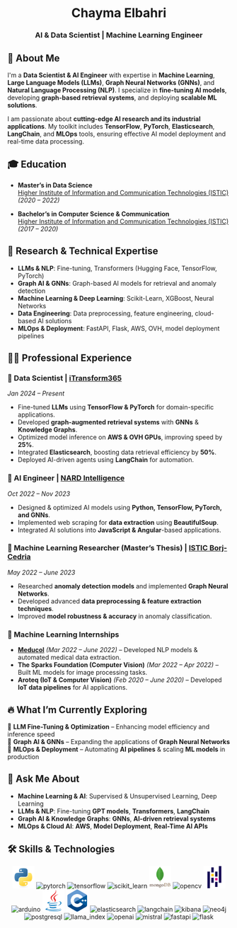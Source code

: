 <h1 align="center">Chayma Elbahri</h1>
<h3 align="center">AI & Data Scientist | Machine Learning Engineer </h3>


## 🚀 About Me  
I'm a **Data Scientist & AI Engineer** with expertise in **Machine Learning**, **Large Language Models (LLMs)**, **Graph Neural Networks (GNNs)**, and **Natural Language Processing (NLP)**. I specialize in **fine-tuning AI models**, developing **graph-based retrieval systems**, and deploying **scalable ML solutions**.  

I am passionate about **cutting-edge AI research and its industrial applications**. My toolkit includes **TensorFlow**, **PyTorch**, **Elasticsearch**, **LangChain**, and **MLOps** tools, ensuring effective AI model deployment and real-time data processing.


## 🎓 Education  

- **Master’s in Data Science**  
  [Higher Institute of Information and Communication Technologies (ISTIC)](http://www.istic.rnu.tn/fr/)  
  *(2020 – 2022)*

- **Bachelor’s in Computer Science & Communication**  
  [Higher Institute of Information and Communication Technologies (ISTIC)](http://www.istic.rnu.tn/fr/)  
  *(2017 – 2020)*



## 🔬 Research & Technical Expertise  

- **LLMs & NLP**: Fine-tuning, Transformers (Hugging Face, TensorFlow, PyTorch)  
- **Graph AI & GNNs**: Graph-based AI models for retrieval and anomaly detection  
- **Machine Learning & Deep Learning**: Scikit-Learn, XGBoost, Neural Networks  
- **Data Engineering**: Data preprocessing, feature engineering, cloud-based AI solutions  
- **MLOps & Deployment**: FastAPI, Flask, AWS, OVH, model deployment pipelines



## 👨‍💻 Professional Experience  

### **🔹 Data Scientist | [iTransform365](https://itransform365.com/)**  
*Jan 2024 – Present*  
- Fine-tuned **LLMs** using **TensorFlow & PyTorch** for domain-specific applications.  
- Developed **graph-augmented retrieval systems** with **GNNs** & **Knowledge Graphs**.  
- Optimized model inference on **AWS & OVH GPUs**, improving speed by **25%**.  
- Integrated **Elasticsearch**, boosting data retrieval efficiency by **50%**.  
- Deployed AI-driven agents using **LangChain** for automation.  

### **🔹 AI Engineer | [NARD Intelligence](https://www.nard-intelligence.net/)**  
*Oct 2022 – Nov 2023*  
- Designed & optimized AI models using **Python, TensorFlow, PyTorch, and GNNs**.  
- Implemented web scraping for **data extraction** using **BeautifulSoup**.  
- Integrated AI solutions into **JavaScript & Angular**-based applications.  

### **🔹 Machine Learning Researcher (Master’s Thesis) | [ISTIC Borj-Cedria](http://www.istic.rnu.tn/fr/)**  
*May 2022 – June 2023*  
- Researched **anomaly detection models** and implemented **Graph Neural Networks**.  
- Developed advanced **data preprocessing & feature extraction techniques**.  
- Improved **model robustness & accuracy** in anomaly classification.  

### **🔹 Machine Learning Internships**  
- **[Meducol](https://watch.meducol.com/)** *(Mar 2022 – June 2022)* – Developed NLP models & automated medical data extraction.  
- **The Sparks Foundation (Computer Vision)** *(Mar 2022 – Apr 2022)* – Built ML models for image processing tasks.  
- **Aroteq (IoT & Computer Vision)** *(Feb 2020 – June 2020)* – Developed **IoT data pipelines** for AI applications.



## 🔥 What I’m Currently Exploring  

🚀 **LLM Fine-Tuning & Optimization** – Enhancing model efficiency and inference speed  
🚀 **Graph AI & GNNs** – Expanding the applications of **Graph Neural Networks**  
🚀 **MLOps & Deployment** – Automating **AI pipelines** & scaling **ML models** in production  



## 💬 Ask Me About  

- **Machine Learning & AI**: Supervised & Unsupervised Learning, Deep Learning  
- **LLMs & NLP**: Fine-tuning **GPT models**, **Transformers**, **LangChain**  
- **Graph AI & Knowledge Graphs**: **GNNs**, **AI-driven retrieval systems**  
- **MLOps & Cloud AI**: **AWS**, **Model Deployment**, **Real-Time AI APIs**  


## 🛠️ Skills & Technologies  
<p align="center">
  <img src="https://raw.githubusercontent.com/devicons/devicon/master/icons/python/python-original.svg" alt="python" width="50" height="50" />
  <img src="https://www.vectorlogo.zone/logos/pytorch/pytorch-icon.svg" alt="pytorch" width="50" height="50" />
  <img src="https://www.vectorlogo.zone/logos/tensorflow/tensorflow-icon.svg" alt="tensorflow" width="50" height="50" />
  <img src="https://upload.wikimedia.org/wikipedia/commons/0/05/Scikit_learn_logo_small.svg" alt="scikit_learn" width="50" height="50" />
  <img src="https://raw.githubusercontent.com/devicons/devicon/master/icons/mongodb/mongodb-original-wordmark.svg" alt="mongodb" width="50" height="50" />
  <img src="https://www.vectorlogo.zone/logos/opencv/opencv-icon.svg" alt="opencv" width="50" height="50" />
  <img src="https://raw.githubusercontent.com/devicons/devicon/2ae2a900d2f041da66e950e4d48052658d850630/icons/pandas/pandas-original.svg" alt="pandas" width="50" height="50" />
  <img src="https://cdn.worldvectorlogo.com/logos/arduino-1.svg" alt="arduino" width="50" height="50" />
  <img src="https://raw.githubusercontent.com/devicons/devicon/master/icons/java/java-original.svg" alt="java" width="50" height="50" />
  <img src="https://raw.githubusercontent.com/devicons/devicon/master/icons/cplusplus/cplusplus-original.svg" alt="cplusplus" width="50" height="50" />
  <img src="https://upload.wikimedia.org/wikipedia/commons/c/cf/Elasticsearch_logo.svg" alt="elasticsearch" width="50" height="50" />
  <img src="https://upload.wikimedia.org/wikipedia/commons/3/3b/Langchain_logo.svg" alt="langchain" width="50" height="50" />
  <img src="https://upload.wikimedia.org/wikipedia/commons/0/08/Kibana_logo.svg" alt="kibana" width="50" height="50" />
  <img src="https://upload.wikimedia.org/wikipedia/commons/a/a6/Neo4j_logo.svg" alt="neo4j" width="50" height="50" />
  <img src="https://upload.wikimedia.org/wikipedia/commons/9/97/Postgresql_elephant.svg" alt="postgresql" width="50" height="50" />
  <img src="https://upload.wikimedia.org/wikipedia/commons/5/5f/Llama_Index_logo.svg" alt="llama_index" width="50" height="50" />
  <img src="https://upload.wikimedia.org/wikipedia/commons/9/9a/OpenAI_Logo.svg" alt="openai" width="50" height="50" />
  <img src="https://upload.wikimedia.org/wikipedia/commons/a/a6/Mistral_logo.svg" alt="mistral" width="50" height="50" />
  <img src="https://upload.wikimedia.org/wikipedia/commons/d/d3/FastAPI_logo.svg" alt="fastapi" width="50" height="50" />
  <img src="https://upload.wikimedia.org/wikipedia/commons/6/63/Flask_logo.svg" alt="flask" width="50" height="50" />
</p>

